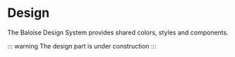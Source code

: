 # Design

The Baloise Design System provides shared colors, styles and components.

::: warning
The design part is under construction
:::
